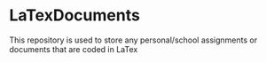 # LaTexDocuments
 This repository is used to store any personal/school assignments or documents that are coded in LaTex
